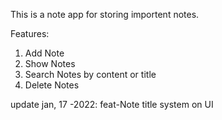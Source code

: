 This is a note app for storing importent notes.

Features: 
1. Add Note
2. Show Notes
3. Search Notes by content or title
4. Delete Notes

update jan, 17 -2022:
feat-Note title system on UI